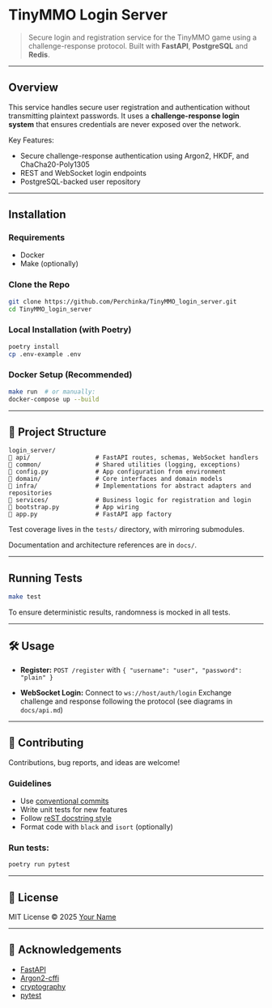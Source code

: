 # TinyMMO Login Server

>Secure login and registration service for the TinyMMO game using a challenge-response protocol.
> Built with **FastAPI**, **PostgreSQL** and **Redis**.

---

## Overview

This service handles secure user registration and authentication without transmitting plaintext passwords.
It uses a **challenge-response login system** that ensures credentials are never exposed over the network.

Key Features:

* Secure challenge-response authentication using Argon2, HKDF, and ChaCha20-Poly1305
* REST and WebSocket login endpoints
* PostgreSQL-backed user repository
<!-- * Full test suite with `pytest` will be in future-->

---

## Installation

### Requirements

* Docker
* Make (optionally)

### Clone the Repo

```bash
git clone https://github.com/Perchinka/TinyMMO_login_server.git
cd TinyMMO_login_server
```

### Local Installation (with Poetry)

```bash
poetry install
cp .env-example .env
```

### Docker Setup (Recommended)

```bash
make run  # or manually:
docker-compose up --build
```

---

## 📂 Project Structure

```
login_server/
🔹 api/                  # FastAPI routes, schemas, WebSocket handlers
🔹 common/               # Shared utilities (logging, exceptions)
🔹 config.py             # App configuration from environment
🔹 domain/               # Core interfaces and domain models
🔹 infra/                # Implementations for abstract adapters and repositories
🔹 services/             # Business logic for registration and login
🔹 bootstrap.py          # App wiring
🔹 app.py                # FastAPI app factory
```

Test coverage lives in the `tests/` directory, with mirroring submodules.

Documentation and architecture references are in `docs/`.

---

## Running Tests

```bash
make test
```

To ensure deterministic results, randomness is mocked in all tests.

---

## 🛠️ Usage

* **Register:**
  `POST /register` with `{ "username": "user", "password": "plain" }`

* **WebSocket Login:**
  Connect to `ws://host/auth/login`
  Exchange challenge and response following the protocol (see diagrams in `docs/api.md`)

---

## 🤝 Contributing

Contributions, bug reports, and ideas are welcome!

### Guidelines

* Use [conventional commits](https://www.conventionalcommits.org/)
* Write unit tests for new features
* Follow [reST docstring style](https://sphinx-rtd-tutorial.readthedocs.io/en/latest/docstrings.html)
* Format code with `black` and `isort` (optionally)

### Run tests:

```bash
poetry run pytest
```

---

## 📄 License

MIT License
© 2025 [Your Name](mailto:you@example.com)

---

## 🙌 Acknowledgements

* [FastAPI](https://fastapi.tiangolo.com/)
* [Argon2-cffi](https://github.com/hynek/argon2-cffi)
* [cryptography](https://cryptography.io/)
* [pytest](https://pytest.org/)
